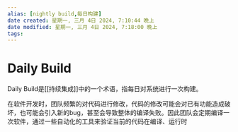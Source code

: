 ```yaml
---
alias: [nightly build,每日构建]
date created: 星期一, 三月 4日 2024, 7:10:44 晚上
date modified: 星期一, 三月 4日 2024, 7:18:00 晚上
tags: 
---
```


# Daily Build

Daily Build是[[持续集成]]中的一个术语，指每日对系统进行一次构建。

在软件开发时，团队频繁的对代码进行修改，代码的修改可能会对已有功能造成破坏，也可能会引入新的bug，甚至会导致整体的编译失败。因此团队会定期编译一次软件，通过一些自动化的工具来验证当前的代码在编译、运行时